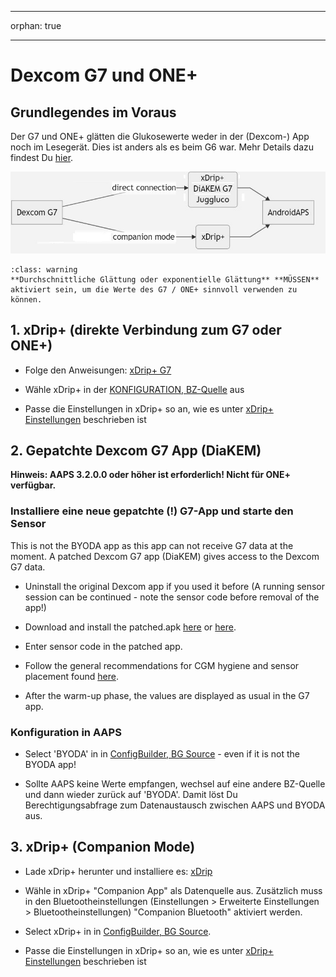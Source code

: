 - - -
orphan: true
- - -

# Dexcom G7 und ONE+


## Grundlegendes im Voraus

Der G7 und ONE+ glätten die Glukosewerte weder in der (Dexcom-) App noch im Lesegerät. Dies ist anders als es beim G6 war. Mehr Details dazu findest Du [hier](https://www.dexcom.com/en-us/faqs/why-does-past-cgm-data-look-different-from-past-data-on-receiver-and-follow-app).

![G7 english](../images/6fe30b84-227a-4bae-a9a5-527cee341dbf.png)

```{admonition} [Smoothing method](../CompatibleCgms/SmoothingBloodGlucoseData.md)
:class: warning
**Durchschnittliche Glättung oder exponentielle Glättung** **MÜSSEN** aktiviert sein, um die Werte des G7 / ONE+ sinnvoll verwenden zu können.  
```

## 1. xDrip+ (direkte Verbindung zum G7 oder ONE+)

- Folge den Anweisungen: [xDrip+ G7](https://navid200.github.io/xDrip/docs/Dexcom/G7.html)
- Wähle xDrip+ in der [KONFIGURATION, BZ-Quelle](#Config-Builder-bg-source) aus

- Passe die Einstellungen in xDrip+ so an, wie es unter  [xDrip+ Einstellungen](../CompatibleCgms/xDrip.md) beschrieben ist

## 2.  Gepatchte Dexcom G7 App (DiaKEM)

**Hinweis: AAPS 3.2.0.0 oder höher ist erforderlich! Nicht für ONE+ verfügbar.**

### Installiere eine neue gepatchte (!) G7-App und starte den Sensor

This is not the BYODA app as this app can not receive G7 data at the moment. A patched Dexcom G7 app (DiaKEM) gives access to the Dexcom G7 data.

- Uninstall the original Dexcom app if you used it before (A running sensor session can be continued - note the sensor code before removal of the app!)

- Download and install the patched.apk [here](https://github.com/authorgambel/g7/releases) or [here](https://github.com/emmatovar27/dexcom-g7-apk-patcher/releases).

- Enter sensor code in the patched app.

- Follow the general recommendations for CGM hygiene and sensor placement found [here](../CompatibleCgms/GeneralCGMRecommendation.md).

- After the warm-up phase, the values are displayed as usual in the G7 app.

### Konfiguration in AAPS

- Select 'BYODA' in in [ConfigBuilder, BG Source](#Config-Builder-bg-source) - even if it is not the BYODA app!

- Sollte AAPS keine Werte empfangen, wechsel auf eine andere BZ-Quelle und dann wieder zurück auf 'BYODA'. Damit löst Du Berechtigungsabfrage zum Datenaustausch zwischen AAPS und BYODA aus.

## 3. xDrip+ (Companion Mode)

-   Lade xDrip+ herunter und installiere es: [xDrip](https://github.com/NightscoutFoundation/xDrip)
- Wähle in xDrip+ "Companion App" als Datenquelle aus. Zusätzlich muss in den Bluetootheinstellungen (Einstellungen > Erweiterte Einstellungen > Bluetootheinstellungen) "Companion Bluetooth" aktiviert werden.
-   Select  xDrip+ in in [ConfigBuilder, BG Source](#Config-Builder-bg-source).

-   Passe die Einstellungen in xDrip+ so an, wie es unter  [xDrip+ Einstellungen](../CompatibleCgms/xDrip.md) beschrieben ist 
